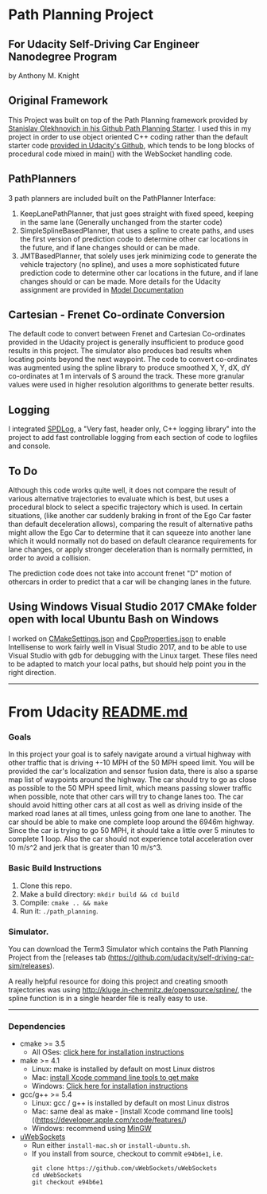 # Path Planning Project 

## For Udacity Self-Driving Car Engineer Nanodegree Program
by Anthony M. Knight

## Original Framework
This Project was built on top of the Path Planning framework provided by [Stanislav Olekhnovich in his Github Path Planning Starter](https://github.com/fspirit/path-planning-starter).  I used this in my project in order to use object oriented C++ coding rather than the default starter code [provided in Udacity's Github](https://github.com/udacity/CarND-Path-Planning-Project), which tends to be long blocks of procedural code mixed in main() with the WebSocket handling code.

## PathPlanners
3 path planners are included built on the PathPlanner Interface:
1. KeepLanePathPlanner, that just goes straight with fixed speed, keeping in the same lane (Generally unchanged from the starter code)
2. SimpleSplineBasedPlanner, that uses a spline to create paths, and uses the first version of prediction code to determine other car locations in the future, and if lane changes should or can be made.
3. JMTBasedPlanner, that solely uses jerk minimizing code to generate the vehicle trajectory (no spline), and uses a more sophisticated future prediction code to determine other car locations in the future, and if lane changes should or can be made. More details for the Udacity assignment are provided in [Model Documentation](https://github.com/teeekay/CarND-T3-PathPlanning/blob/master/ModelDocumentation.md)

## Cartesian - Frenet Co-ordinate Conversion
The default code to convert between Frenet and Cartesian Co-ordinates provided in the Udacity project is generally insufficient to produce good results in this project.  The simulator also produces bad results when locating points beyond the next waypoint.  The code to convert co-ordinates was augmented using the spline library to produce smoothed X, Y, dX, dY co-ordinates at 1 m intervals of S around the track.  These more granular values were used in higher resolution algorithms to generate better results. 

## Logging
I integrated [SPDLog](https://github.com/gabime/spdlog), a "Very fast, header only, C++ logging library" into the project to add fast controllable logging from each section of code to logfiles and console.

## To Do
Although this code works quite well, it does not compare the result of various alternative trajectories to evaluate which is best, but uses a procedural block to select a specific trajectory which is used.  In certain situations, (like another car suddenly braking in front of the Ego Car faster than default deceleration allows), comparing the result of alternative paths might allow the Ego Car to determine that it can squeeze into another lane which it would normally not do based on default clearance requirements for lane changes, or apply stronger deceleration than is normally permitted, in order to avoid a collision.

The prediction code does not take into account frenet "D" motion of othercars in order to predict that a car will be changing lanes in the future.

## Using Windows Visual Studio 2017 CMAke folder open with local Ubuntu Bash on Windows
I worked on [CMakeSettings.json](https://github.com/teeekay/CarND-T3-PathPlanning/blob/master/CMakeSettings.json) and [CppProperties.json](https://github.com/teeekay/CarND-T3-PathPlanning/blob/master/CppProperties.json) to enable Intellisense to work fairly well in Visual Studio 2017, and to be able to use Visual Studio with gdb for debugging with the Linux target.  These files need to be adapted to match your local paths, but should help point you in the right direction.

-----

# From Udacity [README.md](https://github.com/udacity/CarND-Path-Planning-Project/blob/master/README.md)

### Goals
In this project your goal is to safely navigate around a virtual highway with other traffic that is driving +-10 MPH of the 50 MPH speed limit. You will be provided the car's localization and sensor fusion data, there is also a sparse map list of waypoints around the highway. The car should try to go as close as possible to the 50 MPH speed limit, which means passing slower traffic when possible, note that other cars will try to change lanes too. The car should avoid hitting other cars at all cost as well as driving inside of the marked road lanes at all times, unless going from one lane to another. The car should be able to make one complete loop around the 6946m highway. Since the car is trying to go 50 MPH, it should take a little over 5 minutes to complete 1 loop. Also the car should not experience total acceleration over 10 m/s^2 and jerk that is greater than 10 m/s^3.

### Basic Build Instructions

1. Clone this repo.
2. Make a build directory: `mkdir build && cd build`
3. Compile: `cmake .. && make`
4. Run it: `./path_planning`.


### Simulator.
You can download the Term3 Simulator which contains the Path Planning Project from the [releases tab (https://github.com/udacity/self-driving-car-sim/releases).

A really helpful resource for doing this project and creating smooth trajectories was using http://kluge.in-chemnitz.de/opensource/spline/, the spline function is in a single hearder file is really easy to use.

---

### Dependencies

* cmake >= 3.5
  * All OSes: [click here for installation instructions](https://cmake.org/install/)
* make >= 4.1
  * Linux: make is installed by default on most Linux distros
  * Mac: [install Xcode command line tools to get make](https://developer.apple.com/xcode/features/)
  * Windows: [Click here for installation instructions](http://gnuwin32.sourceforge.net/packages/make.htm)
* gcc/g++ >= 5.4
  * Linux: gcc / g++ is installed by default on most Linux distros
  * Mac: same deal as make - [install Xcode command line tools]((https://developer.apple.com/xcode/features/)
  * Windows: recommend using [MinGW](http://www.mingw.org/)
* [uWebSockets](https://github.com/uWebSockets/uWebSockets)
  * Run either `install-mac.sh` or `install-ubuntu.sh`.
  * If you install from source, checkout to commit `e94b6e1`, i.e.
    ```
    git clone https://github.com/uWebSockets/uWebSockets 
    cd uWebSockets
    git checkout e94b6e1
    ```
